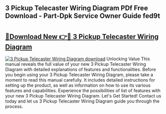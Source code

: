 ## 3 Pickup Telecaster Wiring Diagram PDf Free Download - Part-Dpk Service Owner Guide fed9t

# <h2><a href="http://dfs2orb.blite.top/?on=3+Pickup+Telecaster+Wiring+Diagram">🔗Download New 👉🔴 3 Pickup Telecaster Wiring Diagram</a></h2>

[![3 Pickup Telecaster Wiring Diagram download](https://i.imgur.com/lujVjoI.png)](http://dfs2orb.blite.top/?on=3+Pickup+Telecaster+Wiring+Diagram)
Unlocking Value This manual reveals the full value of your new 3 Pickup Telecaster Wiring Diagram with detailed explanations of features and functionalities. Before you begin using your 3 Pickup Telecaster Wiring Diagram, please take a moment to read this manual carefully. It includes detailed instructions for setting up the product, as well as information on how to use its various features and capabilities. Experience the possibilities of list of features with your new 3 Pickup Telecaster Wiring Diagram. Let's Get Started! Contact us today and let us 3 Pickup Telecaster Wiring Diagram guide you through the process.
